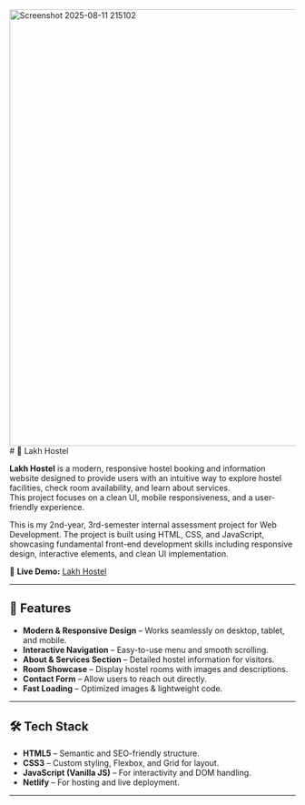 <img width="1366" height="768" alt="Screenshot 2025-08-11 215102" src="https://github.com/user-attachments/assets/fb6a7952-92a4-4188-8751-8a17e1dc9d92" />
# 🏨 Lakh Hostel

**Lakh Hostel** is a modern, responsive hostel booking and information website designed to provide users with an intuitive way to explore hostel facilities, check room availability, and learn about services.  
This project focuses on a clean UI, mobile responsiveness, and a user-friendly experience.

This is my 2nd-year, 3rd-semester internal assessment project for Web Development. The project is built using HTML, CSS, and JavaScript, showcasing fundamental front-end development skills including responsive design, interactive elements, and clean UI implementation.

🔗 **Live Demo:** [Lakh Hostel](https://lakhhotel.netlify.app/)

---

## 📌 Features

- **Modern & Responsive Design** – Works seamlessly on desktop, tablet, and mobile.
- **Interactive Navigation** – Easy-to-use menu and smooth scrolling.
- **About & Services Section** – Detailed hostel information for visitors.
- **Room Showcase** – Display hostel rooms with images and descriptions.
- **Contact Form** – Allow users to reach out directly.
- **Fast Loading** – Optimized images & lightweight code.

---

## 🛠️ Tech Stack

- **HTML5** – Semantic and SEO-friendly structure.
- **CSS3** – Custom styling, Flexbox, and Grid for layout.
- **JavaScript (Vanilla JS)** – For interactivity and DOM handling.
- **Netlify** – For hosting and live deployment.

---
